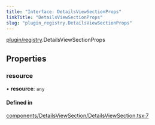 ```yaml
---
title: "Interface: DetailsViewSectionProps"
linkTitle: "DetailsViewSectionProps"
slug: "plugin_registry.DetailsViewSectionProps"
---
```


[plugin/registry](../modules/plugin_registry.md).DetailsViewSectionProps

## Properties

### resource

• **resource**: `any`

#### Defined in

[components/DetailsViewSection/DetailsViewSection.tsx:7](https://github.com/headlamp-k8s/headlamp/blob/b0236780/frontend/src/components/DetailsViewSection/DetailsViewSection.tsx#L7)
